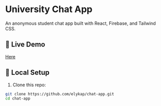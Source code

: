 # University Chat App

An anonymous student chat app built with React, Firebase, and Tailwind CSS.

## 🚀 Live Demo
[Here](https://uni-chat-app-v1.vercel.app)

## 🔧 Local Setup

1. Clone this repo:
```bash
git clone https://github.com/elykap/chat-app.git
cd chat-app
